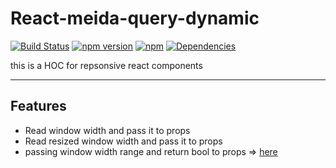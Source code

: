 React-meida-query-dynamic
===================
[![Build Status](https://travis-ci.org/seeliang/react-meida-query-dynomic.svg?branch=master)](https://travis-ci.org/seeliang/react-media-query-dynamic)
[![npm version](https://badge.fury.io/js/react-media-query-dynamic.svg)](https://badge.fury.io/js/react-media-query-dynamic)
[![npm](https://img.shields.io/npm/dy/react-media-query-dynamic.svg)](https://npm-stat.com/charts.html?package=react-media-query-dynamic)
[![Dependencies](https://david-dm.org/seeliang/react-media-query-dynamic.svg)](https://david-dm.org/seeliang/react-media-query-dynamic)

this is a HOC for repsonsive react components

----------
## Features
* Read window width and pass it to props
* Read resized window width and pass it to props
* passing window width range and return bool to props => [here](https://github.com/seeliang/react-meida-query-dynamic/blob/66b44572c6318e11acd7d5cf3cd549955440821a/src/demo.js#L37) 
